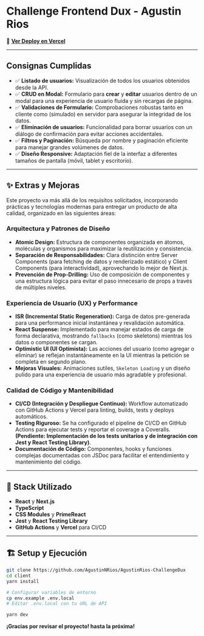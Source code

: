# Challenge Frontend Dux - Agustin Rios

🔗 **[Ver Deploy en Vercel](https://agustin-rios-challenge-dux.vercel.app/)**

---

## Consignas Cumplidas

- ✅ **Listado de usuarios:** Visualización de todos los usuarios obtenidos desde la API.
- ✅ **CRUD en Modal:** Formulario para **crear** y **editar** usuarios dentro de un modal para una experiencia de usuario fluida y sin recargas de página.
- ✅ **Validaciones de Formulario:** Comprobaciones robustas tanto en cliente como (simulado) en servidor para asegurar la integridad de los datos.
- ✅ **Eliminación de usuarios:** Funcionalidad para borrar usuarios con un diálogo de confirmación para evitar acciones accidentales.
- ✅ **Filtros y Paginación:** Búsqueda por nombre y paginación eficiente para manejar grandes volúmenes de datos.
- ✅ **Diseño Responsive:** Adaptación fiel de la interfaz a diferentes tamaños de pantalla (móvil, tablet y escritorio).

---

## ✨ Extras y Mejoras

Este proyecto va más allá de los requisitos solicitados, incorporando prácticas y tecnologías modernas para entregar un producto de alta calidad, organizado en las siguientes áreas:

### Arquitectura y Patrones de Diseño
- **Atomic Design:** Estructura de componentes organizada en átomos, moléculas y organismos para maximizar la reutilización y consistencia.
- **Separación de Responsabilidades:** Clara distinción entre Server Components (para fetching de datos y renderizado estático) y Client Components (para interactividad), aprovechando lo mejor de Next.js.
- **Prevención de Prop-Drilling:** Uso de composición de componentes y una estructura lógica para evitar el paso innecesario de props a través de múltiples niveles.

### Experiencia de Usuario (UX) y Performance
- **ISR (Incremental Static Regeneration):** Carga de datos pre-generada para una performance inicial instantánea y revalidación automática.
- **React Suspense:** Implementado para manejar estados de carga de forma declarativa, mostrando `fallbacks` (como skeletons) mientras los datos o componentes se cargan.
- **Optimistic UI (UI Optimista):** Las acciones del usuario (como agregar o eliminar) se reflejan instantáneamente en la UI mientras la petición se completa en segundo plano.
- **Mejoras Visuales:** Animaciones sutiles, `Skeleton Loading` y un diseño pulido para una experiencia de usuario más agradable y profesional.

### Calidad de Código y Mantenibilidad
- **CI/CD (Integración y Despliegue Continuo):** Workflow automatizado con GitHub Actions y Vercel para linting, builds, tests y deploys automáticos.
- **Testing Riguroso:** Se ha configurado el pipeline de CI/CD en GitHub Actions para ejecutar tests y reportar el coverage a Coveralls. **(Pendiente: Implementación de los tests unitarios y de integración con Jest y React Testing Library)**.
- **Documentación de Código:** Componentes, hooks y funciones complejas documentadas con JSDoc para facilitar el entendimiento y mantenimiento del código.

---

## 🚀 Stack Utilizado

- **React** y **Next.js**
- **TypeScript**
- **CSS Modules** y **PrimeReact**
- **Jest** y **React Testing Library**
- **GitHub Actions** y **Vercel** para CI/CD

---

## 🏗️ Setup y Ejecución

```bash
git clone https://github.com/AgustinNRios/AgustinRios-ChallengeDux
cd client 
yarn install

# Configurar variables de entorno
cp env.example .env.local
# Editar .env.local con tu URL de API

yarn dev
```

**¡Gracias por revisar el proyecto! hasta la próxima!**
